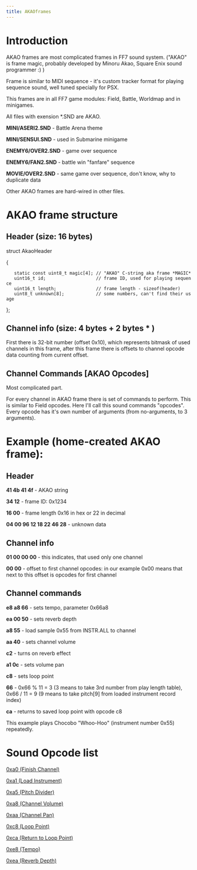 ```yaml
---
title: AKAOframes
---
```


# Introduction

AKAO frames are most complicated frames in FF7 sound system. ("AKAO" is frame magic, probably developed by Minoru Akao, Square Enix sound programmer :) )

Frame is similar to MIDI sequence - it's custom tracker format for playing sequence sound, well tuned specially for PSX.

This frames are in all FF7 game modules: Field, Battle, Worldmap and in minigames.

All files with exension \*.SND are AKAO.

**MINI/ASERI2.SND** - Battle Arena theme

**MINI/SENSUI.SND** - used in Submarine minigame

**ENEMY6/OVER2.SND** - game over sequence

**ENEMY6/FAN2.SND** - battle win "fanfare" sequence

**MOVIE/OVER2.SND** - same game over sequence, don't know, why to duplicate data

Other AKAO frames are hard-wired in other files.

# AKAO frame structure

## Header (size: 16 bytes)

struct AkaoHeader

{

`   static const uint8_t magic[4]; // "AKAO" C-string aka frame *MAGIC*`  
`   uint16_t id;                   // frame ID, used for playing sequence`  
`   uint16_t length;               // frame length - sizeof(header)`  
`   uint8_t unknown[8];            // some numbers, can't find their usage`

};

## Channel info (size: 4 bytes + 2 bytes \* <channels count>)

First there is 32-bit number (offset 0x10), which represents bitmask of used channels in this frame, after this frame there is <channels count> offsets to channel opcode data counting from current offset.

## Channel Commands \[AKAO Opcodes\]

Most complicated part.

For every channel in AKAO frame there is set of commands to perform. This is similar to Field opcodes. Here I'll call this sound commands "opcodes". Every opcode has it's own number of arguments (from no-arguments, to 3 arguments).

# Example (home-created AKAO frame):

## Header

**41 4b 41 4f** - AKAO string

**34 12** - frame ID: 0x1234

**16 00** - frame length 0x16 in hex or 22 in decimal

**04 00 96 12 18 22 46 28** - unknown data

## Channel info

**01 00 00 00** - this indicates, that used only one channel

**00 00** - offset to first channel opcodes: in our example 0x00 means that next to this offset is opcodes for first channel

## Channel commands

**e8 a8 66** - sets tempo, parameter 0x66a8

**ea 00 50** - sets reverb depth

**a8 55** - load sample 0x55 from INSTR.ALL to channel

**aa 40** - sets channel volume

**c2** - turns on reverb effect

**a1 0c** - sets volume pan

**c8** - sets loop point

**66** - 0x66 % 11 = 3 (3 means to take 3rd number from play length table), 0x66 / 11 = 9 (9 means to take pitch\[9\] from loaded instrument record index)

**ca** - returns to saved loop point with opcode c8

This example plays Chocobo "Whoo-Hoo" (instrument number 0x55) repeatedly.

# Sound Opcode list

[0xa0 (Finish Channel)](0xa0_(Finish_Channel) "wikilink")

[0xa1 (Load Instrument)](0xa1_(Load_Instrument) "wikilink")

[0xa5 (Pitch Divider)](0xa5_(Pitch_Divider) "wikilink")

[0xa8 (Channel Volume)](0xa8_(Channel_Volume) "wikilink")

[0xaa (Channel Pan)](0xaa_(Channel_Pan) "wikilink")

[0xc8 (Loop Point)](0xc8_(Loop_Point) "wikilink")

[0xca (Return to Loop Point)](0xca_(Return_to_Loop_Point) "wikilink")

[0xe8 (Tempo)](0xe8_(Tempo) "wikilink")

[0xea (Reverb Depth)](0xea_(Reverb_Depth) "wikilink")
